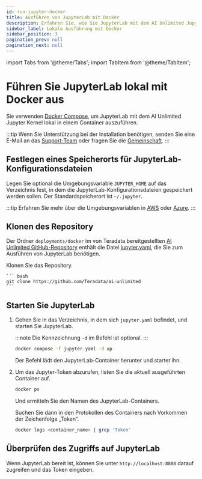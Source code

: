 ```yaml
---
id: run-jupyter-docker
title: Ausführen von JupyterLab mit Docker
description: Erfahren Sie, wie Sie JupyterLab mit dem AI Unlimited Jupyter Kernel auf Ihrem Computer ausführen.
sidebar_label: Lokale Ausführung mit Docker
sidebar_position: 3
pagination_prev: null
pagination_next: null
---
```


import Tabs from '@theme/Tabs';
import TabItem from '@theme/TabItem';


# Führen Sie JupyterLab lokal mit Docker aus

Sie verwenden [Docker Compose](https://docs.docker.com/compose/), um JupyterLab mit dem AI Unlimited Jupyter Kernel lokal in einem Container auszuführen.

:::tip
Wenn Sie Unterstützung bei der Installation benötigen, senden Sie eine E-Mail an das <a href="mailto:aiunlimited.support@Teradata.com">Support-Team</a> oder fragen Sie die [Gemeinschaft](https://support.teradata.com/community?id=community_forum&sys_id=b0aba91597c329d0e6d2bd8c1253affa).
:::


## Festlegen eines Speicherorts für JupyterLab-Konfigurationsdateien

Legen Sie optional die Umgebungsvariable `JUPYTER_HOME` auf das Verzeichnis fest, in dem die JupyterLab-Konfigurationsdateien gespeichert werden sollen. Der Standardspeicherort ist `~/.jupyter`.

:::tip
Erfahren Sie mehr über die Umgebungsvariablen in [AWS](https://docs.aws.amazon.com/sdkref/latest/guide/environment-variables.html) oder [Azure](https://github.com/paulbouwer/terraform-azure-quickstarts-samples/blob/master/README.md#azure-authentication).
:::


## Klonen des Repository

Der Ordner `deployments/docker` im von Teradata bereitgestellten [AI Unlimited GitHub-Repository](https://github.com/Teradata/ai-unlimited) enthält die Datei [jupyter.yaml](https://github.com/Teradata/ai-unlimited/blob/develop/deployments/docker/jupyter.yaml), die Sie zum Ausführen von JupyterLab benötigen. 

Klonen Sie das Repository.

    ``` bash
    git clone https://github.com/Teradata/ai-unlimited
	```


## Starten Sie JupyterLab

1. Gehen Sie in das Verzeichnis, in dem sich `jupyter.yaml` befindet, und starten Sie JupyterLab.

    :::note
	Die Kennzeichnung `-d` im Befehl ist optional.
	:::

  	```bash title="Run the Docker Compose file in the background "
	docker compose -f jupyter.yaml -d up 
	```
	Der Befehl lädt den JupyterLab-Container herunter und startet ihn.

2. Um das Jupyter-Token abzurufen, listen Sie die aktuell ausgeführten Container auf.

	```bash
	docker ps 
	```

	Und ermitteln Sie den Namen des JupyterLab-Containers.

	Suchen Sie dann in den Protokollen des Containers nach Vorkommen der Zeichenfolge „Token“.

	```bash
	docker logs <container_name> | grep 'Token'
	```


## Überprüfen des Zugriffs auf JupyterLab

Wenn JupyterLab bereit ist, können Sie unter `http://localhost:8888` darauf zugreifen und das Token eingeben. 



